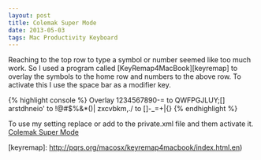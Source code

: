 ```yaml
---
layout: post
title: Colemak Super Mode
date: 2013-05-03
tags: Mac Productivity Keyboard
---
```


Reaching to the top row to type a symbol or number seemed like too much
work. So I used a program called [KeyRemap4MacBook][keyremap] to overlay the symbols to the home row and numbers to the above row. To activate this I use the space bar as a modifier key.

{% highlight console %}
Overlay 1234567890-= to QWFPGJLUY;[]
arstdhneio' to !@#$%&amp;*()|
zxcvbkm,./ to []-_=+|{}
{% endhighlight %}

To use my setting replace or add to the private.xml file and them activate it.
[Colemak Super Mode](/downloads/private.xml)

[keyremap]: http://pqrs.org/macosx/keyremap4macbook/index.html.en)

